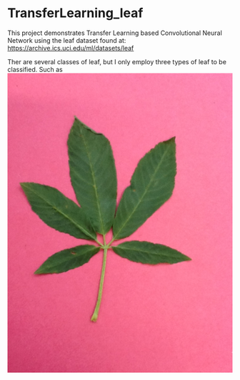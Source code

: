 # TransferLearning_leaf
This project demonstrates Transfer Learning based Convolutional Neural Network using the leaf dataset found at:
https://archive.ics.uci.edu/ml/datasets/leaf

Ther are several classes of leaf, but I only employ three types of leaf to be classified.
Such as
![image](https://github.com/jimmg35/TransferLearning_leaf/blob/master/dataset/Train/AesculusCalifornica_04.JPG)
